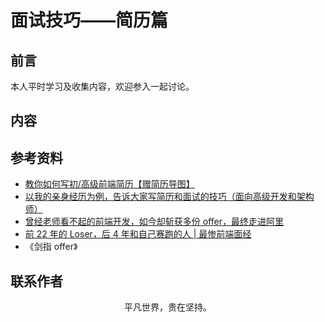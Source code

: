 # 面试技巧——简历篇

## 前言

本人平时学习及收集内容，欢迎参入一起讨论。

## 内容

## 参考资料

- [教你如何写初/高级前端简历【赠简历导图】](https://juejin.im/post/5e91a0a4518825739837bf84)
- [以我的亲身经历为例，告诉大家写简历和面试的技巧（面向高级开发和架构师）](以我的亲身经历为例，告诉大家写简历和面试的技巧（面向高级开发和架构师）)
- [曾经老师看不起的前端开发，如今却斩获多份 offer，最终走进阿里](https://mp.weixin.qq.com/s/V1Z1snOStcxeeLqXaXRLbw)
- [前 22 年的 Loser，后 4 年和自己赛跑的人 | 最惨前端面经](https://juejin.im/post/5ecc0cbef265da770274b2a5)
- 《剑指 offer》

## 联系作者

<div align="center">
    <p>
        平凡世界，贵在坚持。
    </p>
    <img :src="$withBase('/about/contact.png')" />
</div>
